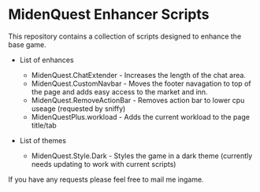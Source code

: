 # MidenQuest Enhancer Scripts

This repository contains a collection of scripts designed to enhance the base game. 

- List of enhances
  - MidenQuest.ChatExtender - Increases the length of the chat area.
  - MidenQuest.CustomNavbar - Moves the footer navagation to top of the page and adds easy access to the market and inn.
  - MidenQuest.RemoveActionBar - Removes action bar to lower cpu useage (requested by sniffy)
  - MidenQuestPlus.workload - Adds the current workload to the page title/tab

- List of themes
  - MidenQuest.Style.Dark - Styles the game in a dark theme (currently needs updating to work with current scripts)
  
If you have any requests please feel free to mail me ingame.
